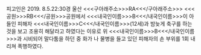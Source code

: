 피고인은 2019. 8.5.22:30경 울산 <<<구아래주소>>>RA<<</구아래주소>>> <<<공원>>>RB<<</공원>>>공원에서 <<<내국인이름>>>B<<</내국인이름>>>이 아들인 피해자 <<<내국인이름>>>C<<</내국인이름>>>(12세)과 밤늦게 축구를 하는 것을 보고 조용히 해달라고 하였다는 이유로 위 <<<내국인이름>>>B<<</내국인이름>>>과 시비되어 말다툼을 하던 중 화가 나 물병을 들고 있던 피해자의 손 부위를 1회 내리쳐 폭행하였다.
